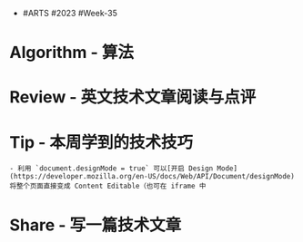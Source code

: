- #ARTS #2023 #Week-35
# Algorithm - 算法
# Review - 英文技术文章阅读与点评
# Tip - 本周学到的技术技巧
	- 利用 `document.designMode = true` 可以[开启 Design Mode](https://developer.mozilla.org/en-US/docs/Web/API/Document/designMode) 将整个页面直接变成 Content Editable（也可在 iframe 中
# Share - 写一篇技术文章